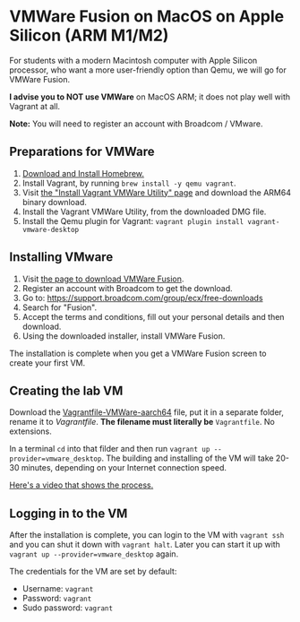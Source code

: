 # VMWare Fusion on MacOS on Apple Silicon (ARM M1/M2)

For students with a modern Macintosh computer with Apple Silicon processor, who want a more user-friendly option than Qemu, we will go for VMWare Fusion.

**I advise you to NOT use VMWare** on MacOS ARM; it does not play well with Vagrant at all.

**Note:** You will need to register an account with Broadcom / VMware.

## Preparations for VMWare

1. [Download and Install Homebrew.](https://brew.sh)
2. Install Vagrant, by running `brew install -y qemu vagrant`.
3. Visit [the "Install Vagrant VMWare Utility" page](https://developer.hashicorp.com/vagrant/install/vmware) and download the ARM64 binary download.
4. Install the Vagrant VMWare Utility, from the downloaded DMG file. 
5. Install the Qemu plugin for Vagrant: `vagrant plugin install vagrant-vmware-desktop`

## Installing VMware

1. Visit [the page to download VMWare Fusion](https://www.vmware.com/products/desktop-hypervisor/workstation-and-fusion).
2. Register an account with Broadcom to get the download.
3. Go to: https://support.broadcom.com/group/ecx/free-downloads
4. Search for "Fusion".
5. Accept the terms and conditions, fill out your personal details and then download.
6. Using the downloaded installer, install VMWare Fusion.

The installation is complete when you get a VMWare Fusion screen to create your first VM.

## Creating the lab VM

Download the [Vagrantfile-VMWare-aarch64](https://github.com/unixerius/DSO/blob/main/Lab%20setup/Vagrantfile-VMWare-aarch64) file, put it in a separate folder, rename it to *Vagrantfile*. **The filename must literally be** `Vagrantfile`. No extensions.

In a terminal `cd` into that filder and then run `vagrant up --provider=vmware_desktop`. The building and installing of the VM will take 20-30 minutes, depending on your Internet connection speed.

[Here's a video that shows the process.](https://www.youtube.com/watch?v=DsEdfCggXlQ)

## Logging in to the VM

After the installation is complete, you can login to the VM with `vagrant ssh` and you can shut it down with `vagrant halt`. Later you can start it up with `vagrant up --provider=vmware_desktop` again.

The credentials for the VM are set by default:

* Username: `vagrant`
* Password: `vagrant`
* Sudo password: `vagrant`

